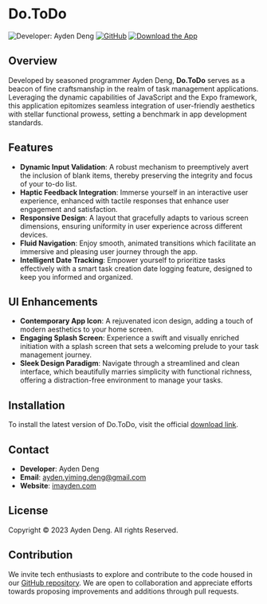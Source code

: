 # Do.ToDo

![Developer: Ayden Deng](https://img.shields.io/badge/Developer-Ayden%20Deng-green) 
[![GitHub](https://img.shields.io/badge/GitHub-Repository-blue.svg)](https://github.com/imayden/DoToDo.git) 
[![Download the App](https://img.shields.io/badge/Download-App-brightgreen)](https://yb4tsxyxizt.larksuite.com/docx/AZ4ddHH6hoy5xDxcRcEuiygMsWe)

## Overview

Developed by seasoned programmer Ayden Deng, **Do.ToDo** serves as a beacon of fine craftsmanship in the realm of task management applications. Leveraging the dynamic capabilities of JavaScript and the Expo framework, this application epitomizes seamless integration of user-friendly aesthetics with stellar functional prowess, setting a benchmark in app development standards.

## Features

- **Dynamic Input Validation**: A robust mechanism to preemptively avert the inclusion of blank items, thereby preserving the integrity and focus of your to-do list.
- **Haptic Feedback Integration**: Immerse yourself in an interactive user experience, enhanced with tactile responses that enhance user engagement and satisfaction.
- **Responsive Design**: A layout that gracefully adapts to various screen dimensions, ensuring uniformity in user experience across different devices.
- **Fluid Navigation**: Enjoy smooth, animated transitions which facilitate an immersive and pleasing user journey through the app.
- **Intelligent Date Tracking**: Empower yourself to prioritize tasks effectively with a smart task creation date logging feature, designed to keep you informed and organized.

## UI Enhancements

- **Contemporary App Icon**: A rejuvenated icon design, adding a touch of modern aesthetics to your home screen.
- **Engaging Splash Screen**: Experience a swift and visually enriched initiation with a splash screen that sets a welcoming prelude to your task management journey.
- **Sleek Design Paradigm**: Navigate through a streamlined and clean interface, which beautifully marries simplicity with functional richness, offering a distraction-free environment to manage your tasks.

## Installation

To install the latest version of Do.ToDo, visit the official [download link](https://yb4tsxyxizt.larksuite.com/docx/AZ4ddHH6hoy5xDxcRcEuiygMsWe?from=from_copylink).

## Contact

- **Developer**: Ayden Deng
- **Email**: [ayden.yiming.deng@gmail.com](mailto:ayden.yiming.deng@gmail.com)
- **Website**: [imayden.com](https://imayden.com)

## License

Copyright © 2023 Ayden Deng. All rights Reserved.

## Contribution

We invite tech enthusiasts to explore and contribute to the code housed in our [GitHub repository](https://github.com/imayden/DoToDo.git). We are open to collaboration and appreciate efforts towards proposing improvements and additions through pull requests.
